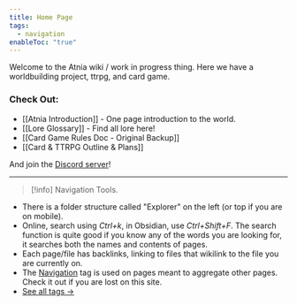 ```yaml
---
title: Home Page
tags:
  - navigation
enableToc: "true"
---
```

Welcome to the Atnia wiki / work in progress thing. Here we have a worldbuilding project, ttrpg, and card game.
### Check Out:
- [[Atnia Introduction]] - One page introduction to the world.
- [[Lore Glossary]] - Find all lore here!
- [[Card Game Rules Doc - Original Backup]] 
- [[Card & TTRPG Outline & Plans]]

And join the [Discord server](https://discord.gg/xTdT2DpEwB)!

---
> [!info] Navigation Tools.

- There is a folder structure called "Explorer" on the left (or top if you are on mobile).
- Online, search using *Ctrl+k*, in Obsidian, use *Ctrl+Shift+F*. The search function is quite good if you know any of the words you are looking for, it searches both the names and contents of pages.
- Each page/file has backlinks, linking to files that wikilink to the file you are currently on.
- The [Navigation](./tags/navigation) tag is used on pages meant to aggregate other pages. Check it out if you are lost on this site.
- [See all tags →](/tags/)




